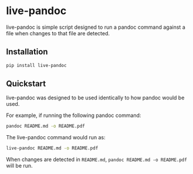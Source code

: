 # live-pandoc

live-pandoc is simple script designed to run a pandoc command against a file when changes to that file are detected.

## Installation

```sh
pip install live-pandoc
```

## Quickstart

live-pandoc was designed to be used identically to how pandoc would be used.

For example, if running the following pandoc command:

```sh
pandoc README.md -o README.pdf
```

The live-pandoc command would run as:

```sh
live-pandoc README.md -o README.pdf
```

When changes are detected in `README.md`, `pandoc README.md -o README.pdf` will be run.
